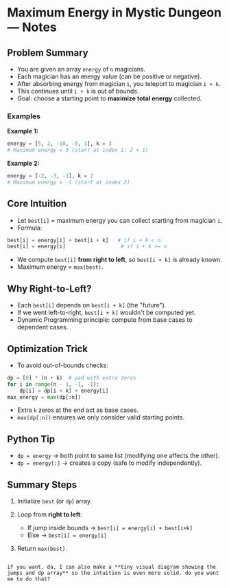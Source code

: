 # Maximum Energy in Mystic Dungeon — Notes

## Problem Summary
- You are given an array `energy` of `n` magicians.
- Each magician has an energy value (can be positive or negative).
- After absorbing energy from magician `i`, you teleport to magician `i + k`.
- This continues until `i + k` is out of bounds.
- Goal: choose a starting point to **maximize total energy** collected.

### Examples

**Example 1:**  
```python
energy = [5, 2, -10, -5, 1], k = 3
# Maximum energy = 3 (start at index 1: 2 + 1)
````

**Example 2:**

```python
energy = [-2, -3, -1], k = 2
# Maximum energy = -1 (start at index 2)
```

## Core Intuition

* Let `best[i]` = maximum energy you can collect starting from magician `i`.
* Formula:

```python
best[i] = energy[i] + best[i + k]   # if i + k < n
best[i] = energy[i]                  # if i + k >= n
```

* We compute `best[i]` **from right to left**, so `best[i + k]` is already known.
* Maximum energy = `max(best)`.

## Why Right-to-Left?

* Each `best[i]` depends on `best[i + k]` (the "future").
* If we went left-to-right, `best[i + k]` wouldn't be computed yet.
* Dynamic Programming principle: compute from base cases to dependent cases.

## Optimization Trick

* To avoid out-of-bounds checks:

```python
dp = [0] * (n + k)  # pad with extra zeros
for i in range(n - 1, -1, -1):
    dp[i] = dp[i + k] + energy[i]
max_energy = max(dp[:n])
```

* Extra `k` zeros at the end act as base cases.
* `max(dp[:n])` ensures we only consider valid starting points.

## Python Tip

* `dp = energy` → both point to same list (modifying one affects the other).
* `dp = energy[:]` → creates a copy (safe to modify independently).

## Summary Steps

1. Initialize `best` (or `dp`) array.
2. Loop from **right to left**:

   * If jump inside bounds → `best[i] = energy[i] + best[i+k]`
   * Else → `best[i] = energy[i]`
3. Return `max(best)`.

```

if you want, da, I can also make a **tiny visual diagram showing the jumps and dp array** so the intuition is even more solid. do you want me to do that?
```

